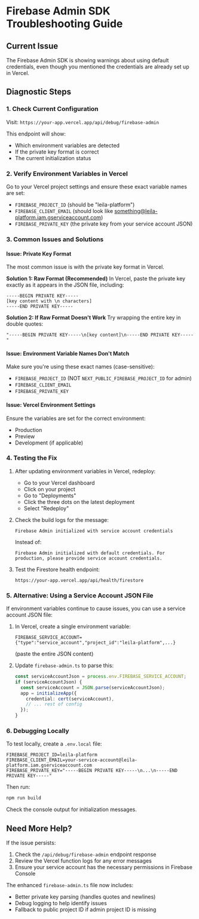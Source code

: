 # Firebase Admin SDK Troubleshooting Guide

## Current Issue
The Firebase Admin SDK is showing warnings about using default credentials, even though you mentioned the credentials are already set up in Vercel.

## Diagnostic Steps

### 1. Check Current Configuration
Visit: `https://your-app.vercel.app/api/debug/firebase-admin`

This endpoint will show:
- Which environment variables are detected
- If the private key format is correct
- The current initialization status

### 2. Verify Environment Variables in Vercel

Go to your Vercel project settings and ensure these exact variable names are set:
- `FIREBASE_PROJECT_ID` (should be "leila-platform")
- `FIREBASE_CLIENT_EMAIL` (should look like something@leila-platform.iam.gserviceaccount.com)
- `FIREBASE_PRIVATE_KEY` (the private key from your service account JSON)

### 3. Common Issues and Solutions

#### Issue: Private Key Format
The most common issue is with the private key format in Vercel.

**Solution 1: Raw Format (Recommended)**
In Vercel, paste the private key exactly as it appears in the JSON file, including:
```
-----BEGIN PRIVATE KEY-----
[key content with \n characters]
-----END PRIVATE KEY-----
```

**Solution 2: If Raw Format Doesn't Work**
Try wrapping the entire key in double quotes:
```
"-----BEGIN PRIVATE KEY-----\n[key content]\n-----END PRIVATE KEY-----"
```

#### Issue: Environment Variable Names Don't Match
Make sure you're using these exact names (case-sensitive):
- `FIREBASE_PROJECT_ID` (NOT `NEXT_PUBLIC_FIREBASE_PROJECT_ID` for admin)
- `FIREBASE_CLIENT_EMAIL`
- `FIREBASE_PRIVATE_KEY`

#### Issue: Vercel Environment Settings
Ensure the variables are set for the correct environment:
- Production
- Preview
- Development (if applicable)

### 4. Testing the Fix

1. After updating environment variables in Vercel, redeploy:
   - Go to your Vercel dashboard
   - Click on your project
   - Go to "Deployments"
   - Click the three dots on the latest deployment
   - Select "Redeploy"

2. Check the build logs for the message:
   ```
   Firebase Admin initialized with service account credentials
   ```
   Instead of:
   ```
   Firebase Admin initialized with default credentials. For production, please provide service account credentials.
   ```

3. Test the Firestore health endpoint:
   ```
   https://your-app.vercel.app/api/health/firestore
   ```

### 5. Alternative: Using a Service Account JSON File

If environment variables continue to cause issues, you can use a service account JSON file:

1. In Vercel, create a single environment variable:
   ```
   FIREBASE_SERVICE_ACCOUNT={"type":"service_account","project_id":"leila-platform",...}
   ```
   (paste the entire JSON content)

2. Update `firebase-admin.ts` to parse this:
   ```typescript
   const serviceAccountJson = process.env.FIREBASE_SERVICE_ACCOUNT;
   if (serviceAccountJson) {
     const serviceAccount = JSON.parse(serviceAccountJson);
     app = initializeApp({
       credential: cert(serviceAccount),
       // ... rest of config
     });
   }
   ```

### 6. Debugging Locally

To test locally, create a `.env.local` file:
```
FIREBASE_PROJECT_ID=leila-platform
FIREBASE_CLIENT_EMAIL=your-service-account@leila-platform.iam.gserviceaccount.com
FIREBASE_PRIVATE_KEY="-----BEGIN PRIVATE KEY-----\n...\n-----END PRIVATE KEY-----"
```

Then run:
```bash
npm run build
```

Check the console output for initialization messages.

## Need More Help?

If the issue persists:
1. Check the `/api/debug/firebase-admin` endpoint response
2. Review the Vercel function logs for any error messages
3. Ensure your service account has the necessary permissions in Firebase Console

The enhanced `firebase-admin.ts` file now includes:
- Better private key parsing (handles quotes and newlines)
- Debug logging to help identify issues
- Fallback to public project ID if admin project ID is missing